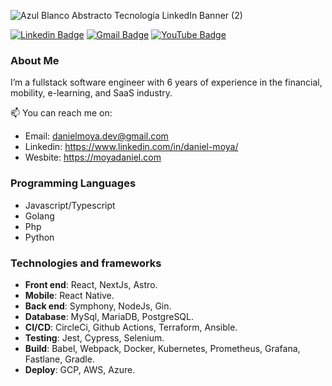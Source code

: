
![Azul Blanco Abstracto Tecnología LinkedIn Banner (2)](https://github.com/daniel-moya/daniel-moya/assets/20147650/7b8f1fa2-3fc7-4b41-bfb3-92d4741bfd05)

[![Linkedin Badge](https://img.shields.io/badge/-Daniel_Moya-blue?style=flat-square&logo=Linkedin&logoColor=white&link=https://www.linkedin.com/in/daniel-moya/)]( https://www.linkedin.com/in/daniel-moya/)
[![Gmail Badge](https://img.shields.io/badge/-danielmoya.dev@gmail.com-c14438?style=flat-square&logo=Gmail&logoColor=white&link=mailto:danielmoya.dev@gmail.com)](mailto:danielmoya.dev@gmail.com)
[![YouTube Badge](https://img.shields.io/badge/-Daniel_Moya-702963?style=flat-square&logo=appveyor&logoColor=white&link=https://moyadaniel.com/)](https://moyadaniel.com/)

### About Me

I’m a fullstack software engineer with 6 years of experience in the financial, mobility, e-learning, and SaaS industry.

📫 You can reach me on:
- Email: danielmoya.dev@gmail.com
- Linkedin: https://www.linkedin.com/in/daniel-moya/
- Wesbite: https://moyadaniel.com

### Programming Languages
* Javascript/Typescript
* Golang
* Php
* Python
  
### Technologies and frameworks
* **Front end**: React, NextJs, Astro.
* **Mobile**: React Native.
* **Back end**: Symphony, NodeJs, Gin.
* **Database**: MySql, MariaDB, PostgreSQL.
* **CI/CD**: CircleCi, Github Actions, Terraform, Ansible.
* **Testing**: Jest, Cypress, Selenium.
* **Build**: Babel, Webpack, Docker, Kubernetes, Prometheus, Grafana, Fastlane, Gradle.
* **Deploy**: GCP, AWS, Azure.

